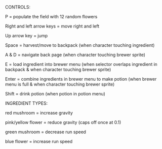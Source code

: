 CONTROLS:

P = populate the field with 12 random flowers

Right and left arrow keys = move right and left

Up arrow key = jump

Space = harvest/move to backpack (when character touching ingredient)

A & D = navigate back page (when character touching brewer sprite)

E = load ingredient into brewer menu (when selector overlaps ingredient in backpack & when character touching brewer sprite)

Enter = combine ingredients in brewer menu to make potion (when brewer menu is full & when character touching brewer sprite)

Shift = drink potion (when potion in potion menu)

INGREDIENT TYPES:

red mushroom = increase gravity

pink/yellow flower = reduce gravity (caps off once at 0.1)

green mushroom = decrease run speed

blue flower = increase run speed

